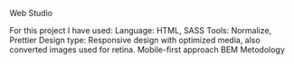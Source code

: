 Web Studio

For this project I have used:
Language: HTML, SASS
Tools: Normalize, Prettier
Design type: Responsive design with optimized media, also converted images used for retina.
Mobile-first approach
BEM Metodology
